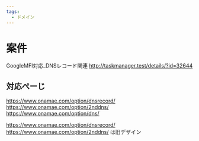 ```yaml
---
tags:
  - ドメイン
---
```

# 案件
GoogleMFI対応_DNSレコード関連
http://taskmanager.test/details/?id=32644


## 対応ぺーじ
https://www.onamae.com/option/dnsrecord/
https://www.onamae.com/option/2nddns/
https://www.onamae.com/option/dns/

https://www.onamae.com/option/dnsrecord/
https://www.onamae.com/option/2nddns/
は旧デザイン